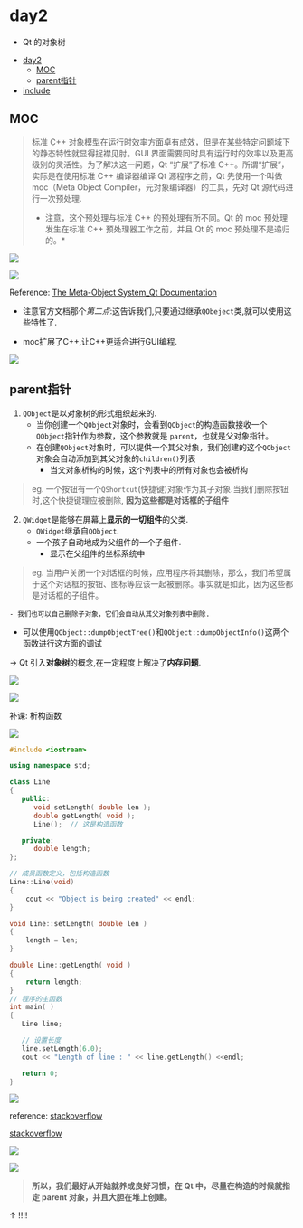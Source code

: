 # day2

- Qt 的对象树

<!-- TOC depthFrom:1 depthTo:6 withLinks:1 updateOnSave:1 orderedList:0 -->

- [day2](#day2)
	- [MOC](#moc)
	- [parent指针](#parent指针)
- [include <iostream>](#include-iostream)

<!-- /TOC -->

## MOC

> 标准 C++ 对象模型在运行时效率方面卓有成效，但是在某些特定问题域下的静态特性就显得捉襟见肘。GUI 界面需要同时具有运行时的效率以及更高级别的灵活性。为了解决这一问题，Qt “扩展”了标准 C++。所谓“扩展”，实际是在使用标准 C++ 编译器编译 Qt 源程序之前，Qt 先使用一个叫做 moc（Meta Object Compiler，元对象编译器）的工具，先对 Qt 源代码进行一次预处理.
> * 注意，这个预处理与标准 C++ 的预处理有所不同。Qt 的 moc 预处理发生在标准 C++ 预处理器工作之前，并且 Qt 的 moc 预处理不是递归的。*

![](assets/markdown-img-paste-20210720115912750.png)

![](assets/markdown-img-paste-20210720120028983.png)

Reference: [The Meta-Object System_Qt Documentation](https://doc.qt.io/qt-5/metaobjects.html)

- 注意官方文档那个*第二点*:这告诉我们,只要通过继承`QObeject`类,就可以使用这些特性了.

- moc扩展了C++,让C++更适合进行GUI编程.


![](assets/markdown-img-paste-20210720121234224.png)

## parent指针

1. `QObject`是以对象树的形式组织起来的.
    - 当你创建一个`QObject`对象时，会看到`QObject`的构造函数接收一个`QObject`指针作为参数，这个参数就是 `parent`，也就是父对象指针。
    - 在创建`QObject`对象时，可以提供一个其父对象，我们创建的这个`QObject`对象会自动添加到其父对象的`children()`列表
        - 当父对象析构的时候，这个列表中的所有对象也会被析构
> eg. 一个按钮有一个`QShortcut`(快捷键)对象作为其子对象.当我们删除按钮时,这个快捷键理应被删除, **因为这些都是对话框的子组件**

2. `QWidget`是能够在屏幕上**显示的一切组件**的父类.
    - `QWidget`继承自`QObject`.
    - 一个孩子自动地成为父组件的一个子组件.
        - 显示在父组件的坐标系统中

> eg. 当用户关闭一个对话框的时候，应用程序将其删除，那么，我们希望属于这个对话框的按钮、图标等应该一起被删除。事实就是如此，因为这些都是对话框的子组件。

    - 我们也可以自己删除子对象，它们会自动从其父对象列表中删除.
- 可以使用`QObject::dumpObjectTree()`和`QObject::dumpObjectInfo()`这两个函数进行这方面的调试


→ Qt 引入**对象树**的概念,在一定程度上解决了**内存问题**.

![](assets/markdown-img-paste-20210720123424829.png)

![](assets/markdown-img-paste-20210720123739511.png)

补课: 析构函数

![](assets/markdown-img-paste-20210720123914900.png)
```Cpp
#include <iostream>

using namespace std;

class Line
{
   public:
      void setLength( double len );
      double getLength( void );
      Line();  // 这是构造函数

   private:
      double length;
};

// 成员函数定义，包括构造函数
Line::Line(void)
{
    cout << "Object is being created" << endl;
}

void Line::setLength( double len )
{
    length = len;
}

double Line::getLength( void )
{
    return length;
}
// 程序的主函数
int main( )
{
   Line line;

   // 设置长度
   line.setLength(6.0);
   cout << "Length of line : " << line.getLength() <<endl;

   return 0;
}
```


![](assets/markdown-img-paste-2021072012430888.png)

reference: [stackoverflow](https://stackoverflow.com/questions/9181782/why-are-the-terms-automatic-and-dynamic-preferred-over-the-terms-stack-and)

[stackoverflow](https://stackoverflow.com/questions/408670/stack-static-and-heap-in-c)


![](assets/markdown-img-paste-20210720125540519.png)


![](assets/markdown-img-paste-20210720125627143.png)

> **所以，我们最好从开始就养成良好习惯，在 Qt 中，尽量在构造的时候就指定 parent 对象，并且大胆在堆上创建。**

↑ !!!!
